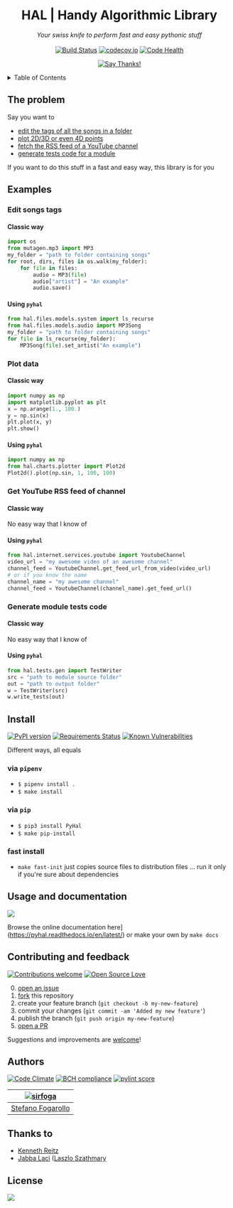 <div align="center">
<h1>HAL | Handy Algorithmic Library</h1>
<em>Your swiss knife to perform fast and easy pythonic stuff</em></br></br>
</div>

<div align="center">
<a href="https://travis-ci.org/sirfoga/pyhal"><img alt="Build Status" src="https://travis-ci.org/sirfoga/pyhal.svg?branch=master"></a> <a href="https://codecov.io/github/sirfoga/pyhal"><img alt="codecov.io" src="https://codecov.io/github/sirfoga/pyhal/coverage.svg?branch=master"></a> <a href="https://landscape.io/github/sirfoga/hal/master"><img alt="Code Health" src="https://landscape.io/github/sirfoga/pyhal/master/landscape.svg?style=flat"></a>



<a href="https://saythanks.io/to/sirfoga"><img src="https://img.shields.io/badge/Say%20Thanks-!-1EAEDB.svg" alt="Say Thanks!" /></a>
</div>


<details>
  <summary>Table of Contents</summary>

* [The problem](#the-problem)
* [Examples](#examples)
* [Install](#install)
* [Usage and documentation](#usage-and-documentation)
* [Contributing and feedback](#contributing-and-feedback)
* [License](#license)

</details>


## The problem
Say you want to
- [edit the tags of all the songs in a folder](#using-pyhal)
- [plot 2D/3D or even 4D points](#using-pyhal-1)
- [fetch the RSS feed of a YouTube channel](#using-pyhal-2)
- [generate tests code for a module](#generate-module-tests-code)

If you want to do this stuff in a fast and easy way, this library is for you


## Examples

### Edit songs tags
    
#### Classic way
```python
import os
from mutagen.mp3 import MP3
my_folder = "path to folder containing songs"
for root, dirs, files in os.walk(my_folder):
    for file in files:
        audio = MP3(file)
        audio["artist"] = "An example"
        audio.save()
```

#### Using `pyhal`
```python
from hal.files.models.system import ls_recurse
from hal.files.models.audio import MP3Song
my_folder = "path to folder containing songs"
for file in ls_recurse(my_folder):
    MP3Song(file).set_artist("An example")
```

### Plot data
    
#### Classic way
```python
import numpy as np
import matplotlib.pyplot as plt
x = np.arange(1., 100.)
y = np.sin(x)
plt.plot(x, y)
plt.show()
```

#### Using `pyhal`
```python
import numpy as np
from hal.charts.plotter import Plot2d
Plot2d().plot(np.sin, 1, 100, 100)
```

### Get YouTube RSS feed of channel
    
#### Classic way

No easy way that I know of

#### Using `pyhal`
```python
from hal.internet.services.youtube import YoutubeChannel
video_url = "my awesome video of an awesome channel"
channel_feed = YoutubeChannel.get_feed_url_from_video(video_url)
# or if you know the name
channel_name = "my awesome channel"
channel_feed = YoutubeChannel(channel_name).get_feed_url()
```

### Generate module tests code

#### Classic way

No easy way that I know of

#### Using `pyhal`
```python
from hal.tests.gen import TestWriter
src = "path to module source folder"
out = "path to output folder"
w = TestWriter(src)
w.write_tests(out)
```

## Install
<a href="https://pypi.org/project/PyHal/"><img alt="PyPI version" src="https://badge.fury.io/py/PyHal.svg"></a> <a href="https://requires.io/github/sirfoga/pyhal/requirements/?branch=master"><img alt="Requirements Status" src="https://requires.io/github/sirfoga/pyhal/requirements.svg?branch=master"></a> <a href="https://snyk.io/test/github/sirfoga/pyhal?targetFile=requirements.txt"><img src="https://snyk.io/test/github/sirfoga/pyhal/badge.svg?targetFile=requirements.txt" alt="Known Vulnerabilities" data-canonical-src="https://snyk.io/test/github/sirfoga/pyhal?targetFile=requirements.txt" style="max-width:100%;"></a>

Different ways, all equals

### via `pipenv`
- ```$ pipenv install .```
- ```$ make install```

### via `pip`
- ```$ pip3 install PyHal```
- ```$ make pip-install```

### fast install
- ```make fast-init``` just copies source files to distribution files ... run it only if you're sure about dependencies


## Usage and documentation
<a href="https://pyhal.readthedocs.io/en/latest/"><img src="https://readthedocs.org/projects/pyhal/badge/?version=latest"></a>

Browse the online documentation here](https://pyhal.readthedocs.io/en/latest/)
or make your own by `make docs`


## Contributing and feedback
<a href="https://github.com/sirfoga/pyhal/issues"><img alt="Contributions welcome" src="https://img.shields.io/badge/contributions-welcome-brightgreen.svg?style=flat"></a>
<a href="https://opensource.org/licenses/MIT"><img alt="Open Source Love" src="https://badges.frapsoft.com/os/v1/open-source.svg?v=103"></a>

0. [open an issue](https://github.com/sirfoga/pyhal/issues/new)
0. [fork](https://github.com/sirfoga/pyhal/fork) this repository
0. create your feature branch (`git checkout -b my-new-feature`)
0. commit your changes (`git commit -am 'Added my new feature'`)
0. publish the branch (`git push origin my-new-feature`)
0. [open a PR](https://github.com/sirfoga/pyhal/compare)

Suggestions and improvements are [welcome](https://github.com/sirfoga/pyhal/issues)!


## Authors
<a href="https://codeclimate.com/github/sirfoga/pyhal"><img alt="Code Climate" src="https://lima.codeclimate.com/github/sirfoga/pyhal/badges/gpa.svg"></a>
<a href="https://bettercodehub.com/"><img alt="BCH compliance" src="https://bettercodehub.com/edge/badge/sirfoga/pyhal?branch=master"></a>
<a href="https://travis-ci.org/sirfoga/pyhal"><img alt="pylint score" src="https://mperlet.github.io/pybadge/badges/9.65.svg"></a>

| [![sirfoga](https://avatars0.githubusercontent.com/u/14162628?s=128&v=4)](https://github.com/sirfoga "Follow @sirfoga on Github") |
|---|
| [Stefano Fogarollo](https://sirfoga.github.io) |


## Thanks to
- [Kenneth Reitz](https://github.com/kennethreitz)
- [Jabba Laci](https://github.com/jabbalaci) ([Laszlo Szathmary](mailto:jabba.laci@gmail.com)


## License
<a href="https://opensource.org/licenses/MIT"><img src="https://img.shields.io/badge/License-MIT-blue.svg"></a>